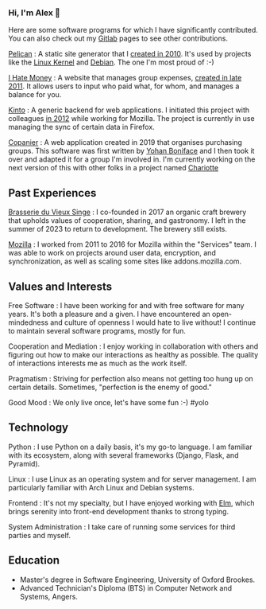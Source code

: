 ### Hi, I'm Alex 👋

Here are some software programs for which I have significantly contributed. You can also check out my [Gitlab](https://gitlab.com/almet) pages to see other contributions.

[Pelican](http://getpelican.com)
: A static site generator that I [created in 2010](https://blog.notmyidea.org/pelican-a-simple-static-blog-generator-in-python.html). It's used by projects like the [Linux Kernel](https://www.kernel.org/pelican.html) and [Debian](https://bits.debian.org/pages/about.html). The one I'm most proud of :-)

[I Hate Money](http://ihatemoney.org)
: A website that manages group expenses, [created in late 2011](https://blog.notmyidea.org/how-are-you-handling-your-shared-expenses.html). It allows users to input who paid what, for whom, and manages a balance for you.

[Kinto](https://github.com/kinto/kinto)
: A generic backend for web applications. I initiated this project with colleagues [in 2012](https://blog.notmyidea.org/thoughts-about-a-form-generation-service-gis-enabled.html) while working for Mozilla. The project is currently in use managing the sync of certain data in Firefox.

[Copanier](https://github.com/spiral-project/copanier)
: A web application created in 2019 that organises purchasing groups. This software was first written by [Yohan Boniface](https://yohanboniface.me/) and I then took it over and adapted it for a group I'm involved in. I'm currently working on the next version of this with other folks in a project named [Chariotte](https://chariotte.fr)

## Past Experiences

[Brasserie du Vieux Singe](https://www.vieuxsinge.com/)
: I co-founded in 2017 an organic craft brewery that upholds values of cooperation, sharing, and gastronomy. I left in the summer of 2023 to return to development. The brewery still exists.

[Mozilla](https://mozilla.org)
: I worked from 2011 to 2016 for Mozilla within the "Services" team. I was able to work on projects around user data, encryption, and synchronization, as well as scaling some sites like addons.mozilla.com.

## Values and Interests

Free Software
: I have been working for and with free software for many years. It's both a pleasure and a given. I have encountered an open-mindedness and culture of openness I would hate to live without! I continue to maintain several software programs, mostly for fun.

Cooperation and Mediation
: I enjoy working in collaboration with others and figuring out how to make our interactions as healthy as possible. The quality of interactions interests me as much as the work itself.

Pragmatism
: Striving for perfection also means not getting too hung up on certain details. Sometimes, "perfection is the enemy of good."

Good Mood
: We only live once, let's have some fun :-) #yolo

## Technology

Python
: I use Python on a daily basis, it's my go-to language. I am familiar with its ecosystem, along with several frameworks (Django, Flask, and Pyramid).

Linux
: I use Linux as an operating system and for server management. I am particularly familiar with Arch Linux and Debian systems.

Frontend
: It's not my specialty, but I have enjoyed working with [Elm](https://elm-lang.org/), which brings serenity into front-end development thanks to strong typing.

System Administration
: I take care of running some services for third parties and myself.

## Education

- Master's degree in Software Engineering, University of Oxford Brookes.
- Advanced Technician's Diploma (BTS) in Computer Network and Systems, Angers.
